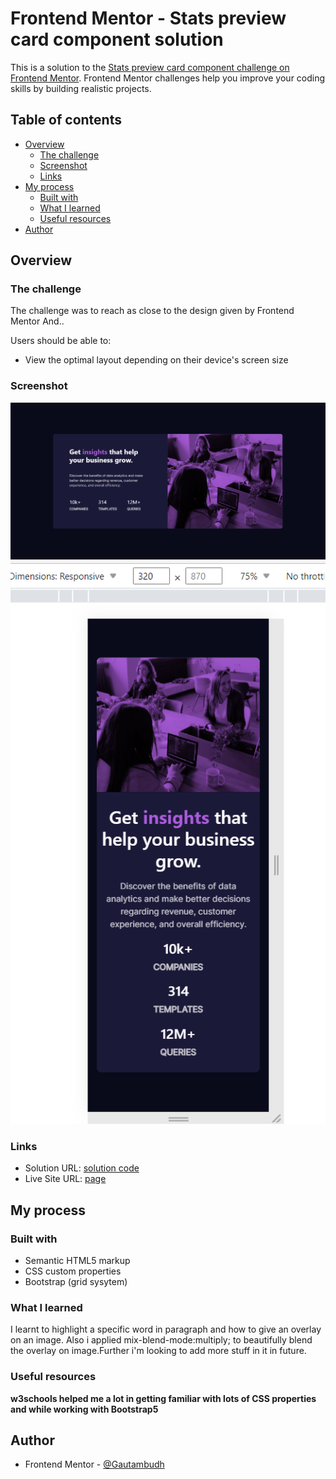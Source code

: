 # Frontend Mentor - Stats preview card component solution

This is a solution to the [Stats preview card component challenge on Frontend Mentor](https://www.frontendmentor.io/challenges/stats-preview-card-component-8JqbgoU62). Frontend Mentor challenges help you improve your coding skills by building realistic projects. 

## Table of contents

- [Overview](#overview)
  - [The challenge](#the-challenge)
  - [Screenshot](#screenshot)
  - [Links](#links)
- [My process](#my-process)
  - [Built with](#built-with)
  - [What I learned](#what-i-learned)
  - [Useful resources](#useful-resources)
- [Author](#author)

## Overview

### The challenge

The challenge was to reach as close to the design given by Frontend Mentor And..

Users should be able to:

- View the optimal layout depending on their device's screen size

### Screenshot

![laptop-view](screenshots/Screenshot-1440px-laptop-view.png)
![mobile-view](screenshots/Screenshot-375px-mobile-view.png)


### Links

- Solution URL: [solution code](https://github.com/Gautambudh/stats-preview-card-component.git)
- Live Site URL: [page](https://gautambudh.github.io/stats-preview-card-component/)

## My process

### Built with

- Semantic HTML5 markup
- CSS custom properties
- Bootstrap (grid sysytem)

### What I learned

I learnt to highlight a specific word in paragraph and how to give an overlay on an image. Also i applied
mix-blend-mode:multiply; to beautifully blend the overlay on image.Further i'm looking to add more stuff in it in future.


### Useful resources
**w3schools helped me a lot in getting familiar with lots of CSS properties and while working with Bootstrap5**

## Author

- Frontend Mentor - [@Gautambudh](https://www.frontendmentor.io/profile/Gautambudh)




